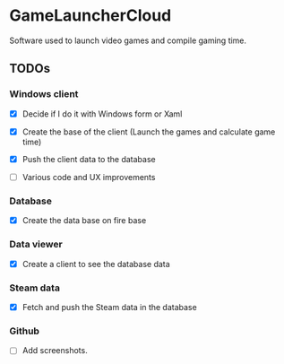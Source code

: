 # GameLauncherCloud
Software used to launch video games and compile gaming time.


## TODOs
### Windows client
- [X] Decide if I do it with Windows form or Xaml

- [X] Create the base of the client (Launch the games and calculate game time)

- [X] Push the client data to the database

- [ ] Various code and UX improvements

### Database
- [X] Create the data base on fire base

### Data viewer
- [X] Create a client to see the database data

### Steam data
- [X] Fetch and push the Steam data in the database

### Github
- [ ] Add screenshots.
